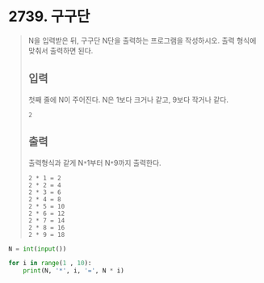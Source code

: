 # 2739. 구구단

> N을 입력받은 뒤, 구구단 N단을 출력하는 프로그램을 작성하시오. 출력 형식에 맞춰서 출력하면 된다.
>
> ## 입력
>
> 첫째 줄에 N이 주어진다. N은 1보다 크거나 같고, 9보다 작거나 같다.
>
> ```
> 2
> ```
>
> ## 출력
>
> 출력형식과 같게 N`*`1부터 N`*`9까지 출력한다.
>
> ```
> 2 * 1 = 2
> 2 * 2 = 4
> 2 * 3 = 6
> 2 * 4 = 8
> 2 * 5 = 10
> 2 * 6 = 12
> 2 * 7 = 14
> 2 * 8 = 16
> 2 * 9 = 18
> ```

```python
N = int(input())

for i in range(1 , 10):
    print(N, '*', i, '=', N * i)
```

